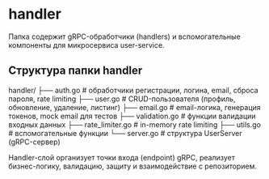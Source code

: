 # handler

Папка содержит gRPC-обработчики (handlers) и вспомогательные компоненты для микросервиса user-service.

## Структура папки handler
handler/
├── auth.go           # обработчики регистрации, логина, email, сброса пароля, rate limiting
├── user.go           # CRUD-пользователя (профиль, обновление, удаление, листинг)
├── email.go          # email-логика, генерация токенов, mock email для тестов
├── validation.go     # функции валидации входных данных
├── rate_limiter.go   # in-memory rate limiting
├── utils.go          # вспомогательные функции
└── server.go         # структура UserServer (gRPC-сервер)

Handler-слой организует точки входа (endpoint) gRPC, реализует бизнес-логику, валидацию, защиту и взаимодействие с репозиторием.
